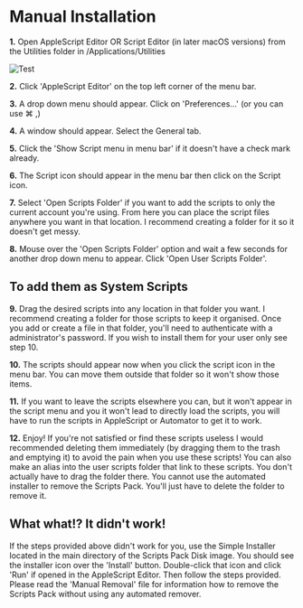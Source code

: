 # Manual Installation

**1.** Open AppleScript Editor OR Script Editor (in later macOS versions) from the Utilities folder in /Applications/Utilities 

![Test](https://upload.wikimedia.org/wikipedia/en/a/ad/MacOS_Sierra_Desktop.png "Okay")

**2.** Click 'AppleScript Editor' on the top left corner of the menu bar.

**3.** A drop down menu should appear. Click on 'Preferences…' (or you can use ⌘ ,)

**4.** A window should appear. Select the General tab.

**5.** Click the 'Show Script menu in menu bar' if it doesn't have a check mark already.

**6.** The Script icon should appear in the menu bar then click on the Script icon.

**7.** Select 'Open Scripts Folder' if you want to add the scripts to only the current account you're using. From here you can place the script files anywhere you want in that location. I recommend creating a folder for it so it doesn't get messy.

**8.** Mouse over the 'Open Scripts Folder' option and wait a few seconds for another drop down menu to appear. Click 'Open User Scripts Folder'.

## To add them as System Scripts
**9.** Drag the desired scripts into any location in that folder you want. I recommend creating a folder for those scripts to keep it organised. Once you add or create a file in that folder, you'll need to authenticate with a administrator's password. If you wish to install them for your user only see step 10.

**10.** The scripts should appear now when you click the script icon in the menu bar. You can move them outside that folder so it won't show those items.

**11.** If you want to leave the scripts elsewhere you can, but it won't appear in the script menu and you it won't lead to directly load the scripts, you will have to run the scripts in AppleScript or Automator to get it to work.

**12.**  Enjoy! If you're not satisfied or find these scripts useless I would recommended deleting them immediately (by dragging them to the trash and emptying it) to avoid the pain when you use these scripts! You can also make an alias into the user scripts folder that link to these scripts. You don't actually have to drag the folder there. You cannot use the automated installer to remove the Scripts Pack. You'll just have to delete the folder to remove it.

## What what!? It didn't work!

If the steps provided above didn't work for you, use the Simple Installer located in the main directory of the Scripts Pack Disk image. You should see the installer icon over the 'Install' button. Double-click that icon and click 'Run' if opened in the AppleScript Editor. Then follow the steps provided. Please read the 'Manual Removal' file for information how to remove the Scripts Pack without using any automated remover.
